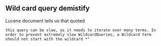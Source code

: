 ## Wild card query demistify

Lucene document tells us that quoted 

    this query can be slow, as it needs to iterate over many terms. In order to prevent extremely slow WildcardQueries, a Wildcard term should not start with the wildcard *"
